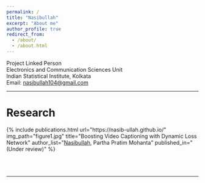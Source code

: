 ```yaml
---
permalink: /
title: "Nasibullah"
excerpt: "About me"
author_profile: true
redirect_from: 
  - /about/
  - /about.html
---
```


Project Linked Person <br>
Electronics and Communication Sciences Unit <br>
Indian Statistical Institute, Kolkata <br>
Email: nasibullah104@gmail.com <br>

---

Research
======
<table style="border: none">  
	{%  include publications.html
        url="https://nasib-ullah.github.io/"
		img_path="figure1.jpg"
		title="Boosting Video Captioning with Dynamic Loss Network"
		author_list="<u>Nasibullah</u>, Partha Pratim Mohanta"
		published_in="(Under review)"
	%}
</table><br>


---
